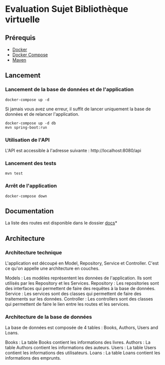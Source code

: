# Evaluation Sujet Bibliothèque virtuelle

## Prérequis

- [Docker](https://docs.docker.com/install/)
- [Docker Compose](https://docs.docker.com/compose/install/)
- [Maven](https://maven.apache.org/install.html)

## Lancement

### Lancement de la base de données et de l'application

```shell
docker-compose up -d
```

Si jamais vous avez une erreur, il suffit de lancer uniquement la base de données et de relancer l'application.

```shell
docker-compose up -d db
mvn spring-boot:run
```

### Utilisation de l'API

L'API est accessible à l'adresse suivante : http://localhost:8080/api

### Lancement des tests

```shell
mvn test
```

### Arrêt de l'application

```shell
docker-compose down
```

## Documentation

La liste des routes est disponible dans le dossier [docs](docs/REST.md)\*

## Architecture

### Architecture technique

L'application est découpé en Model, Repository, Service et Controller.
C'est ce qu'on appelle une architecture en couches.

Models : Les modèles représentent les données de l'application. Ils sont utilisés par les Repository et les Services.
Repository : Les repositories sont des interfaces qui permettent de faire des requêtes à la base de données.
Service : Les services sont des classes qui permettent de faire des traitements sur les données.
Controller : Les controllers sont des classes qui permettent de faire le lien entre les routes et les services.

### Architecture de la base de données

La base de données est composée de 4 tables : Books, Authors, Users and Loans.

Books : La table Books contient les informations des livres.
Authors : La table Authors contient les informations des auteurs.
Users : La table Users contient les informations des utilisateurs.
Loans : La table Loans contient les informations des emprunts.
